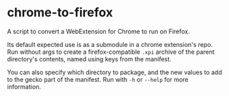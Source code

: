 # chrome-to-firefox
A script to convert a WebExtension for Chrome to run on Firefox.

Its default expected use is as a submodule in a chrome extension's repo.
Run without args to create a firefox-compatible ```.xpi``` archive of the parent directory's contents, named using keys
from the manifest.

You can also specify which directory to package, and the new values to add to the gecko part of the manifest.
Run with ```-h``` or ```--help``` for more information.
